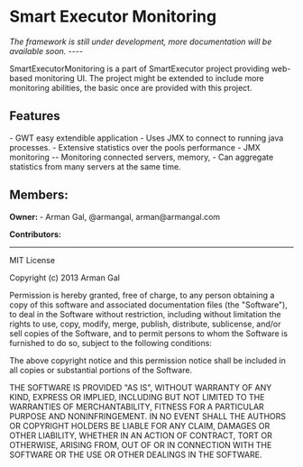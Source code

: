<h1>Smart Executor Monitoring</h1>
<i>The framework is still under development, more documentation will be available soon.</i>
----

SmartExecutorMonitoring is a part of SmartExecutor project providing web-based monitoring UI.
The project might be extended to include more monitoring abilities, the basic once are provided with this project.

<h2 name="features">Features</h2>
- GWT easy extendible application
- Uses JMX to connect to running java processes.
- Extensive statistics over the pools performance
- JMX monitoring
-- Monitoring connected servers, memory,
- Can aggregate statistics from many servers at the same time.
 
<h2>Members:</h2>
<b>Owner: </b>
- Arman Gal, @armangal, arman@armangal.com

<b>Contributors:</b>


----
MIT License

Copyright (c) 2013 Arman Gal

Permission is hereby granted, free of charge, to any person obtaining a copy of this software and associated documentation files (the "Software"),
to deal in the Software without restriction, including without limitation the rights to use, copy, modify, merge, publish, distribute, sublicense,
and/or sell copies of the Software, and to permit persons to whom the Software is furnished to do so, subject to the following conditions:

The above copyright notice and this permission notice shall be included in all copies or substantial portions of the Software.

THE SOFTWARE IS PROVIDED "AS IS", WITHOUT WARRANTY OF ANY KIND, EXPRESS OR IMPLIED, INCLUDING BUT NOT LIMITED TO THE WARRANTIES OF MERCHANTABILITY,
FITNESS FOR A PARTICULAR PURPOSE AND NONINFRINGEMENT. IN NO EVENT SHALL THE AUTHORS OR COPYRIGHT HOLDERS BE LIABLE FOR ANY CLAIM, DAMAGES OR OTHER LIABILITY,
WHETHER IN AN ACTION OF CONTRACT, TORT OR OTHERWISE, ARISING FROM, OUT OF OR IN CONNECTION WITH THE SOFTWARE OR THE USE OR OTHER DEALINGS IN THE SOFTWARE.
